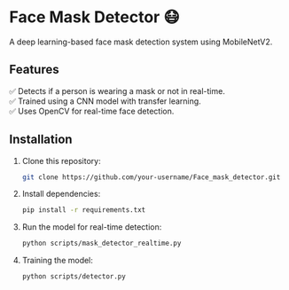 # Face Mask Detector 😷

A deep learning-based face mask detection system using MobileNetV2.

## Features
✅ Detects if a person is wearing a mask or not in real-time.  
✅ Trained using a CNN model with transfer learning.  
✅ Uses OpenCV for real-time face detection.

## Installation
1. Clone this repository:  
   ```bash
   git clone https://github.com/your-username/Face_mask_detector.git

2. Install dependencies:
   ```bash 
   pip install -r requirements.txt

3. Run the model for real-time detection:
    ```bash
    python scripts/mask_detector_realtime.py


4. Training the model:
    ```bash
    python scripts/detector.py
